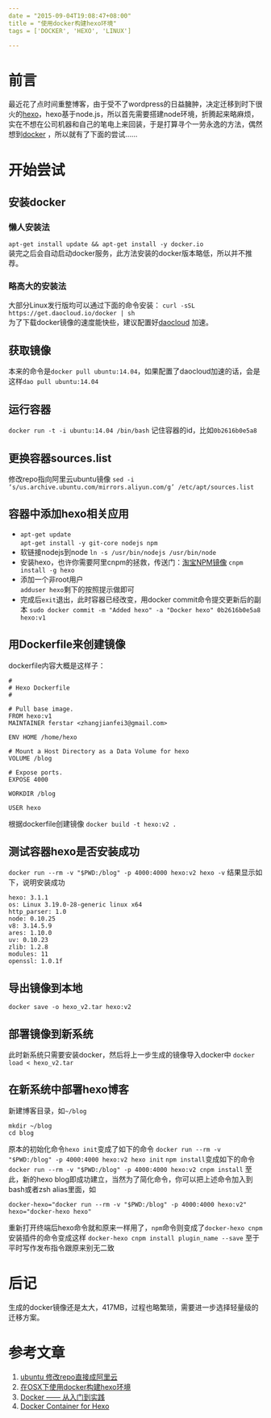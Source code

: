 ```yaml
---
date = "2015-09-04T19:08:47+08:00"
title = "使用docker构建hexo环境"
tags = ['DOCKER', 'HEXO', 'LINUX']

---
```

# 前言  
最近花了点时间重整博客，由于受不了wordpress的日益臃肿，决定迁移到时下很火的[hexo](https://hexo.io/)，hexo基于node.js，所以首先需要搭建node环境，折腾起来略麻烦，实在不想在公司机器和自己的笔电上来回装，于是打算寻个一劳永逸的方法，偶然想到[docker](https://www.docker.com/) ，所以就有了下面的尝试……


# 开始尝试

## 安装docker

### 懒人安装法
`apt-get install update && apt-get install -y docker.io`    
装完之后会自动启动docker服务，此方法安装的docker版本略低，所以并不推荐。

### 略高大的安装法
大部分Linux发行版均可以通过下面的命令安装：
`curl -sSL https://get.daocloud.io/docker | sh`  
为了下载docker镜像的速度能快些，建议配置好[daocloud](https://www.daocloud.io/) 加速。

## 获取镜像
本来的命令是`docker pull ubuntu:14.04`，如果配置了daocloud加速的话，会是这样`dao pull ubuntu:14.04`

## 运行容器
`docker run -t -i ubuntu:14.04 /bin/bash`
记住容器的id，比如`0b2616b0e5a8`

## 更换容器sources.list
修改repo指向阿里云ubuntu镜像
`sed -i ‘s/us.archive.ubuntu.com/mirrors.aliyun.com/g’ /etc/apt/sources.list`

## 容器中添加hexo相关应用

- `apt-get update`  
  `apt-get install -y git-core nodejs npm`  
- 软链接nodejs到node
  `ln -s /usr/bin/nodejs /usr/bin/node`  
- 安装hexo，也许你需要阿里cnpm的拯救，传送门：[淘宝NPM镜像](http://ferstar.org/2015/09/04/%E6%B7%98%E5%AE%9DNPM%E9%95%9C%E5%83%8F/) 
  `cnpm install -g hexo`
- 添加一个非root用户  
  `adduser hexo`剩下的按照提示做即可
- 完成后`exit`退出，此时容器已经改变，用docker commit命令提交更新后的副本
  `sudo docker commit -m "Added hexo" -a "Docker hexo" 0b2616b0e5a8 hexo:v1`

## 用Dockerfile来创建镜像

dockerfile内容大概是这样子：  

```  
#
# Hexo Dockerfile
#

# Pull base image.
FROM hexo:v1
MAINTAINER ferstar <zhangjianfei3@gmail.com>

ENV HOME /home/hexo

# Mount a Host Directory as a Data Volume for hexo
VOLUME /blog

# Expose ports.
EXPOSE 4000

WORKDIR /blog

USER hexo  
```

根据dockerfile创建镜像
`docker build -t hexo:v2 .`

## 测试容器hexo是否安装成功

`docker run --rm -v "$PWD:/blog" -p 4000:4000 hexo:v2 hexo -v`
结果显示如下，说明安装成功

```
hexo: 3.1.1
os: Linux 3.19.0-28-generic linux x64
http_parser: 1.0
node: 0.10.25
v8: 3.14.5.9
ares: 1.10.0
uv: 0.10.23
zlib: 1.2.8
modules: 11
openssl: 1.0.1f
```

## 导出镜像到本地

`docker save -o hexo_v2.tar hexo:v2`

## 部署镜像到新系统

此时新系统只需要安装docker，然后将上一步生成的镜像导入docker中
`docker load < hexo_v2.tar`

## 在新系统中部署hexo博客

新建博客目录，如`~/blog`

```
mkdir ~/blog
cd blog
```

原本的初始化命令`hexo init`变成了如下的命令
`docker run --rm -v "$PWD:/blog" -p 4000:4000 hexo:v2 hexo init`
`npm install`变成如下的命令
`docker run --rm -v "$PWD:/blog" -p 4000:4000 hexo:v2 cnpm install`
至此，新的hexo blog即成功建立，当然为了简化命令，你可以把上述命令加入到bash或者zsh alias里面，如

```
docker-hexo="docker run --rm -v "$PWD:/blog" -p 4000:4000 hexo:v2"
hexo="docker-hexo hexo"
```

重新打开终端后hexo命令就和原来一样用了，`npm`命令则变成了`docker-hexo cnpm`
安装插件的命令变成这样
`docker-hexo cnpm install plugin_name --save`
至于平时写作发布指令跟原来别无二致

# 后记
生成的docker镜像还是太大，417MB，过程也略繁琐，需要进一步选择轻量级的迁移方案。

# 参考文章
1. [ubuntu 修改repo直接成阿里云](http://www.philo.top/1899/11/30/ubuntuChangeRepo/) 
2. [在OSX下使用docker构建hexo环境](http://open.daocloud.io/build-hexo-env-by-docker-under-osx/) 
3. [Docker —— 从入门到实践](http://yeasy.gitbooks.io/docker_practice/content/index.html) 
4. [Docker Container for Hexo](https://github.com/billryan/docker-hexo) 